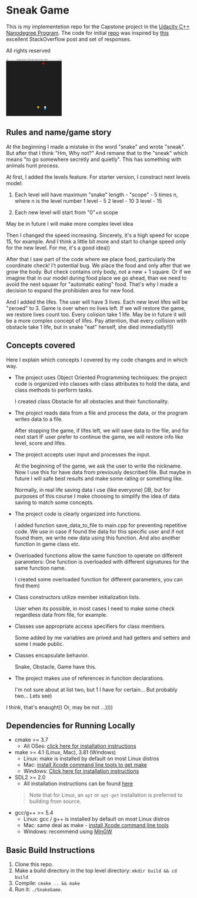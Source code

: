 # Sneak Game

This is my implementetion repo for the Capstone project in the [Udacity C++ Nanodegree Program](https://www.udacity.com/course/c-plus-plus-nanodegree--nd213). The code for initial [repo](https://github.com/udacity/CppND-Capstone-Snake-Game) was inspired by [this](https://codereview.stackexchange.com/questions/212296/snake-game-in-c-with-sdl) excellent StackOverflow post and set of responses.

All rights reserved

<img src="sneak1.jpg" style="max-width:30%;"/>

## Rules and name/game story

At the beginning I made a mistake in the word "snake" and wrote "sneak". But after that I think "Hm, Why not?"
And remane that to the "sneak" which means "to go somewhere secretly and quietly". This has something with animals hunt process.

At first, I added the levels feature. For starter version, I constract next levels model:

1. Each level will have maximum "snake" length - "scope" - 5 times n, where n is the level number
   1 level  -  5
   2 level  - 10
   3 level  - 15
   
2. Each new level will start from "0"+n scope

May be in future I will make more complex level idea

Then I changed the speed increasing. Sincerely, it's a high speed for scope 15, for example. And I think a little bit more and start to change speed only for the new level. For me, it's a good idea))

After that I saw part of the code where we place food, particularly the coordinate check! I't potential bug. We place the food and only after that we grow the body. But check contains only body, not a new + 1 square. Or if we imagine that in our model during food place we go ahead, than we need to avoid the next squaer for "automatic eating" food. That's why I made a decision to expand the prohibiden area for new food.

And I added the lifes. The user will have 3 lives. Each new level lifes will be "zeroed" to 3. Game is over when no lives left. If we will restore the game, we restore lives count too. Every colision take 1 life. May be in future it will be a more complex concept of lifes.
Pay attention, that every collision with obstacle take 1 life, but in snake "eat" herself, she died immediatly!!)) 

## Concepts covered

Here I explain which concepts I covered by my code changes and in which way.

* The project uses Object Oriented Programming techniques: the project code is organized into classes with class attributes to hold the data, and class methods to perform tasks.
  
  I created class Obstacle for all obstacles and their functionality.
  
* The project reads data from a file and process the data, or the program writes data to a file.

  After stopping the game, if lifes left, we will save data to the file, and for next start IF user prefer to continue the game, we will restore info like level, score and lifes.

* The project accepts user input and processes the input.
   
  At the beginning of the game, we ask the user to write the nickname. Now I use this for have data from previously described file. But maybe in future I will safe best results and     make some rating or something like.
  
  Normally, in real life saving data I use (like everyone) DB, but for purposes of this course I make choosing to simplify the idea of data saving to match some concepts.
  
* The project code is clearly organized into functions.
  
  I added function save_data_to_file to main.cpp for preventing repetitive code. We use in case if found the data for this specific user and if not found them, we write new data using this function. And also another function in game class etc.
  
* Overloaded functions allow the same function to operate on different parameters: One function is overloaded with different signatures for the same function name.

  I created some overloaded function for different parameters, you can find them)
 
* Class constructors utilize member initialization lists.

  User when its possible, in most cases I need to make some check regardless data from file, for example.
  
* Classes use appropriate access specifiers for class members.

  Some added by me variables are prived and had getters and setters and some I made public.
  
* Classes encapsulate behavior.

  Snake, Obstacle, Game have this.
  
* The project makes use of references in function declarations.

  I'm not sure about at list two, but 1 I have for certain... But probably two... Lets see)
  

I think, that's enaught)) 
Or, may be not ...))))

## Dependencies for Running Locally
* cmake >= 3.7
  * All OSes: [click here for installation instructions](https://cmake.org/install/)
* make >= 4.1 (Linux, Mac), 3.81 (Windows)
  * Linux: make is installed by default on most Linux distros
  * Mac: [install Xcode command line tools to get make](https://developer.apple.com/xcode/features/)
  * Windows: [Click here for installation instructions](http://gnuwin32.sourceforge.net/packages/make.htm)
* SDL2 >= 2.0
  * All installation instructions can be found [here](https://wiki.libsdl.org/Installation)
  >Note that for Linux, an `apt` or `apt-get` installation is preferred to building from source. 
* gcc/g++ >= 5.4
  * Linux: gcc / g++ is installed by default on most Linux distros
  * Mac: same deal as make - [install Xcode command line tools](https://developer.apple.com/xcode/features/)
  * Windows: recommend using [MinGW](http://www.mingw.org/)

## Basic Build Instructions

1. Clone this repo.
2. Make a build directory in the top level directory: `mkdir build && cd build`
3. Compile: `cmake .. && make`
4. Run it: `./SnakeGame`.
